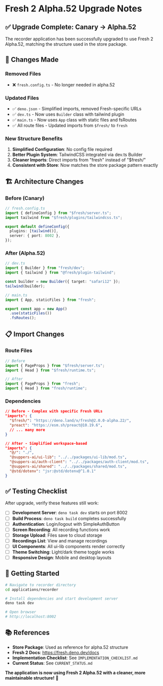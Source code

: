 # Fresh 2 Alpha.52 Upgrade Notes

## ✅ **Upgrade Complete: Canary → Alpha.52**

The recorder application has been successfully upgraded to use Fresh 2 Alpha.52, matching the
structure used in the store package.

## 🔄 **Changes Made**

### **Removed Files**

- ❌ `fresh.config.ts` - No longer needed in alpha.52

### **Updated Files**

- ✅ `deno.json` - Simplified imports, removed Fresh-specific URLs
- ✅ `dev.ts` - Now uses `Builder` class with tailwind plugin
- ✅ `main.ts` - Now uses `App` class with static files and fsRoutes
- ✅ All route files - Updated imports from `$fresh/` to `fresh`

### **New Structure Benefits**

1. **Simplified Configuration**: No config file required
2. **Better Plugin System**: TailwindCSS integrated via dev.ts Builder
3. **Cleaner Imports**: Direct imports from "fresh" instead of "$fresh/"
4. **Consistent with Store**: Now matches the store package pattern exactly

## 🏗️ **Architecture Changes**

### **Before (Canary)**

```typescript
// fresh.config.ts
import { defineConfig } from "$fresh/server.ts";
import tailwind from "$fresh/plugins/tailwindcss.ts";

export default defineConfig({
  plugins: [tailwind()],
  server: { port: 8002 },
});
```

### **After (Alpha.52)**

```typescript
// dev.ts
import { Builder } from "fresh/dev";
import { tailwind } from "@fresh/plugin-tailwind";

const builder = new Builder({ target: "safari12" });
tailwind(builder);

// main.ts
import { App, staticFiles } from "fresh";

export const app = new App()
  .use(staticFiles())
  .fsRoutes();
```

## 📋 **Import Changes**

### **Route Files**

```typescript
// Before
import { PageProps } from "$fresh/server.ts";
import { Head } from "$fresh/runtime.ts";

// After
import { PageProps } from "fresh";
import { Head } from "fresh/runtime";
```

### **Dependencies**

```json
// Before - Complex with specific Fresh URLs
"imports": {
  "$fresh/": "https://deno.land/x/fresh@2.0.0-alpha.22/",
  "preact": "https://esm.sh/preact@10.19.6",
  // ... many more
}

// After - Simplified workspace-based
"imports": {
  "@/": "./",
  "@suppers-ai/ui-lib": "../../packages/ui-lib/mod.ts",
  "@suppers-ai/auth-client": "../../packages/auth-client/mod.ts",
  "@suppers-ai/shared": "../../packages/shared/mod.ts",
  "@std/dotenv": "jsr:@std/dotenv@^1.0.1"
}
```

## ✅ **Testing Checklist**

After upgrade, verify these features still work:

- [ ] **Development Server**: `deno task dev` starts on port 8002
- [ ] **Build Process**: `deno task build` completes successfully
- [ ] **Authentication**: Login/logout with SimpleAuthButton
- [ ] **Screen Recording**: All recording functions work
- [ ] **Storage Upload**: Files save to cloud storage
- [ ] **Recordings List**: View and manage recordings
- [ ] **UI Components**: All ui-lib components render correctly
- [ ] **Theme Switching**: Light/dark theme toggle works
- [ ] **Responsive Design**: Mobile and desktop layouts

## 🚀 **Getting Started**

```bash
# Navigate to recorder directory
cd applications/recorder

# Install dependencies and start development server
deno task dev

# Open browser
# http://localhost:8002
```

## 📚 **References**

- **Store Package**: Used as reference for alpha.52 structure
- **Fresh 2 Docs**: https://fresh.deno.dev/docs
- **Implementation Checklist**: See `IMPLEMENTATION_CHECKLIST.md`
- **Current Status**: See `CURRENT_STATUS.md`

**The application is now using Fresh 2 Alpha.52 with a cleaner, more maintainable structure!** 🎉
